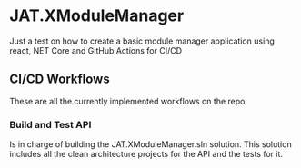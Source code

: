 # JAT.XModuleManager
Just a test on how to create a basic module manager application using react, NET Core and GitHub Actions for CI/CD

## CI/CD Workflows
These are all the currently implemented workflows on the repo.

### Build and Test API
Is in charge of building the JAT.XModuleManager.sln solution. This solution includes all the clean architecture projects for the API and the tests for it.
